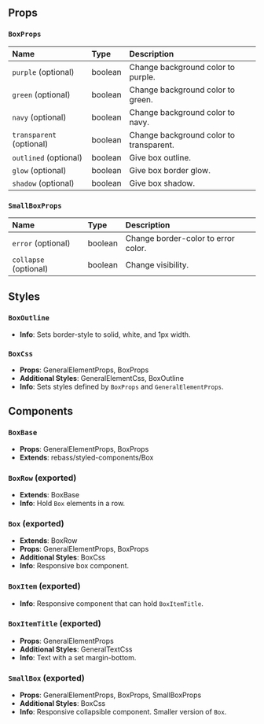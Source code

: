 ## Props

### `BoxProps`
| Name | Type | Description                                                          |
| :--- | :--- | :------------------------------------------------------------------- |
| `purple` (optional) | boolean | Change background color to purple.
| `green` (optional) | boolean | Change background color to green.
| `navy` (optional) | boolean | Change background color to navy.
| `transparent` (optional) | boolean | Change background color to transparent.
| `outlined` (optional) | boolean | Give box outline.
| `glow` (optional) | boolean | Give box border glow.
| `shadow` (optional) | boolean | Give box shadow.

### `SmallBoxProps`
| Name | Type | Description                                                          |
| :--- | :--- | :------------------------------------------------------------------- |
| `error` (optional) | boolean | Change border-color to error color.
| `collapse` (optional) | boolean | Change visibility.

## Styles

### `BoxOutline`
- **Info**: Sets border-style to solid, white, and 1px width.

### `BoxCss`
- **Props**: GeneralElementProps, BoxProps
- **Additional Styles**: GeneralElementCss, BoxOutline
- **Info**: Sets styles defined by `BoxProps` and `GeneralElementProps`.

## Components

### `BoxBase`
- **Props**: GeneralElementProps, BoxProps
- **Extends**: rebass/styled-components/Box

### `BoxRow` (exported)
- **Extends**: BoxBase
- **Info**: Hold `Box` elements in a row.

### `Box` (exported)
- **Extends**: BoxRow
- **Props**: GeneralElementProps, BoxProps
- **Additional Styles**: BoxCss
- **Info**: Responsive box component.

### `BoxItem` (exported)
- **Info**: Responsive component that can hold `BoxItemTitle`.

### `BoxItemTitle` (exported)
- **Props**: GeneralElementProps
- **Additional Styles**: GeneralTextCss
- **Info**: Text with a set margin-bottom.

### `SmallBox` (exported)
- **Props**: GeneralElementProps, BoxProps, SmallBoxProps
- **Additional Styles**: BoxCss
- **Info**: Responsive collapsible component. Smaller version of `Box`.